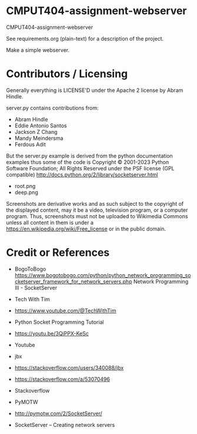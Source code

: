 # CMPUT404-assignment-webserver

CMPUT404-assignment-webserver

See requirements.org (plain-text) for a description of the project.

Make a simple webserver.

# Contributors / Licensing

Generally everything is LICENSE'D under the Apache 2 license by Abram Hindle.

server.py contains contributions from:

- Abram Hindle
- Eddie Antonio Santos
- Jackson Z Chang
- Mandy Meindersma
- Ferdous Adit

But the server.py example is derived from the python documentation
examples thus some of the code is Copyright © 2001-2023 Python
Software Foundation; All Rights Reserved under the PSF license (GPL
compatible) http://docs.python.org/2/library/socketserver.html

- root.png
- deep.png

Screenshots are derivative works and as such subject to the copyright of 
the displayed content, may it be a video, television program, or a computer
program. Thus, screenshots must not be uploaded to Wikimedia Commons unless 
all content in them is under a https://en.wikipedia.org/wiki/Free_license or 
in the public domain.

# Credit or References

- BogoToBogo
https://www.bogotobogo.com/python/python_network_programming_socketserver_framework_for_network_servers.php
Network Programming III - SocketServer

- Tech With Tim
- https://www.youtube.com/@TechWithTim
- Python Socket Programming Tutorial
- https://youtu.be/3QiPPX-KeSc
- Youtube

- jbx
- https://stackoverflow.com/users/340088/jbx
- https://stackoverflow.com/a/53070496
- Stackoverflow

- PyMOTW
- http://pymotw.com/2/SocketServer/
- SocketServer – Creating network servers
